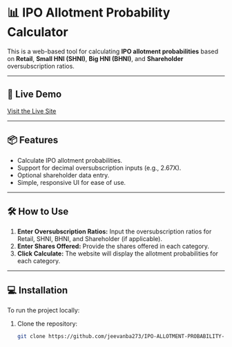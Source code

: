 # 📊 IPO Allotment Probability Calculator  

This is a web-based tool for calculating **IPO allotment probabilities** based on **Retail**, **Small HNI (SHNI)**, **Big HNI (BHNI)**, and **Shareholder** oversubscription ratios.  

---

## 🚀 **Live Demo**  
[Visit the Live Site](https://your-live-site-link)  

---

## 📦 **Features**  
- Calculate IPO allotment probabilities.  
- Support for decimal oversubscription inputs (e.g., 2.67X).  
- Optional shareholder data entry.  
- Simple, responsive UI for ease of use.  

---

## 🛠️ **How to Use**  
1. **Enter Oversubscription Ratios:** Input the oversubscription ratios for Retail, SHNI, BHNI, and Shareholder (if applicable).  
2. **Enter Shares Offered:** Provide the shares offered in each category.  
3. **Click Calculate:** The website will display the allotment probabilities for each category.  

---

## 💻 **Installation**  
To run the project locally:  

1. Clone the repository:  
   ```bash
   git clone https://github.com/jeevanba273/IPO-ALLOTMENT-PROBABILITY-FINDER.git
